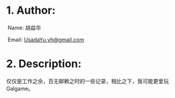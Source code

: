# 1. Author:

​	Name: 胡益华

​	Email: UsadaYu.yh@gmail.com




# 2. Description:

​	仅仅是工作之余，百无聊赖之时的一些记录，相比之下，我可能更爱玩Galgame。
